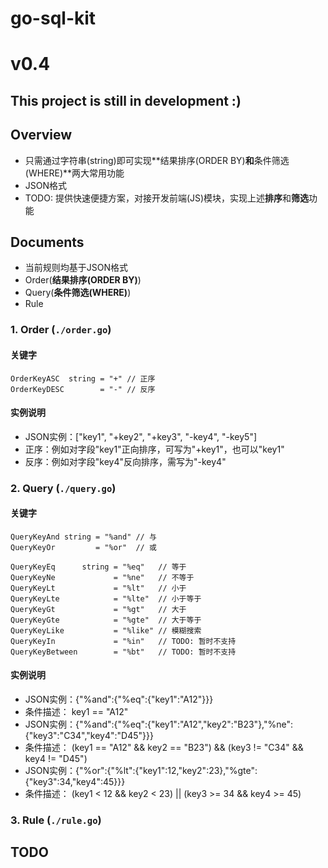 # go-sql-kit

# v0.4

## This project is still in development :)

## Overview

* 只需通过字符串(string)即可实现**结果排序(ORDER BY)**和**条件筛选(WHERE)**两大常用功能
* JSON格式
* TODO: 提供快速便捷方案，对接开发前端(JS)模块，实现上述**排序**和**筛选**功能

## Documents

* 当前规则均基于JSON格式
* Order(**结果排序(ORDER BY)**)
* Query(**条件筛选(WHERE)**)
* Rule

### 1. Order (`./order.go`)

#### 关键字

```golang
OrderKeyASC  string = "+" // 正序
OrderKeyDESC        = "-" // 反序
```

#### 实例说明

* JSON实例：["key1", "+key2", "+key3", "-key4", "-key5"]
* 正序：例如对字段"key1"正向排序，可写为"+key1"，也可以"key1"
* 反序：例如对字段"key4"反向排序，需写为"-key4"

### 2. Query (`./query.go`)

#### 关键字

```golang
QueryKeyAnd string = "%and" // 与
QueryKeyOr         = "%or"  // 或

QueryKeyEq      string = "%eq"   // 等于
QueryKeyNe             = "%ne"   // 不等于
QueryKeyLt             = "%lt"   // 小于
QueryKeyLte            = "%lte"  // 小于等于
QueryKeyGt             = "%gt"   // 大于
QueryKeyGte            = "%gte"  // 大于等于
QueryKeyLike           = "%like" // 模糊搜索
QueryKeyIn             = "%in"   // TODO: 暂时不支持
QueryKeyBetween        = "%bt"   // TODO: 暂时不支持
```

#### 实例说明

* JSON实例：{"%and":{"%eq":{"key1":"A12"}}}
* 条件描述： key1 == "A12"
* JSON实例：{"%and":{"%eq":{"key1":"A12","key2":"B23"},"%ne":{"key3":"C34","key4":"D45"}}}
* 条件描述： (key1 == "A12" && key2 == "B23") && (key3 != "C34" && key4 != "D45")
* JSON实例：{"%or":{"%lt":{"key1":12,"key2":23},"%gte":{"key3":34,"key4":45}}}
* 条件描述： (key1 < 12 && key2 < 23) || (key3 >= 34 && key4 >= 45)

### 3. Rule (`./rule.go`)

## TODO
